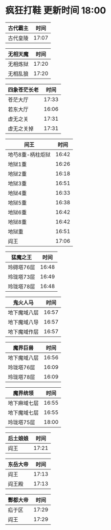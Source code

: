 # 疯狂打鞋 更新时间 18:00

| 古代霸主   | 时间    |
|--------|-------|
| 古代皇陵 | 17:07 |

| 无相天魔   | 时间    |
|--------|-------|
| 无相炼狱 | 17:20 |
| 无相乱狼 | 17:20 |

| 四象苍茫长老   | 时间    |
|--------|-------|
| 苍茫大厅 | 17:33 |
| 若东大厅 | 16:06 |
| 虚无之关 | 17:31 |
| 虚无之关掉 | 17:31 |

| 间王   | 时间    |
|--------|-------|
| 地芍8重-柄柱炬狱 | 16:42 |
| 地狱1重 | 16:26 |
| 地狱2重 | 16:18 |
| 地狱3重 | 16:51 |
| 地狱4重 | 16:33 |
| 地狱5重 | 16:38 |
| 地狱6重 | 16:42 |
| 地狱8重 | 16:42 |
| 地狱重 | 16:51 |
| 阎王 | 17:06 |

| 猛魔之王   | 时间    |
|--------|-------|
| 玲碍塔76层 | 16:48 |
| 玲珑塔73层 | 16:49 |
| 玲珑塔78层 | 16:48 |

| 鬼火人马   | 时间    |
|--------|-------|
| 地下魔域八层 | 16:57 |
| 地下魔域八导 | 16:57 |
| 地下魔域作层 | 16:57 |

| 魔界巨兽   | 时间    |
|--------|-------|
| 地下魔域八层 | 16:56 |
| 玲珑塔76层 | 16:09 |
| 玲珑塔78层 | 16:09 |

| 魔界统领   | 时间    |
|--------|-------|
| 地下麻域七层 | 16:55 |
| 地下魔域七层 | 16:55 |
| 玲珑塔75层 | 18:00 |

| 后土娘娘   | 时间    |
|--------|-------|
| 阎王 | 17:21 |

| 东岳大帝   | 时间    |
|--------|-------|
| 阎王 | 17:13 |
| 阎王殿 | 17:13 |

| 酆都大帝   | 时间    |
|--------|-------|
| 疝于区 | 17:29 |
| 阎王 | 17:29 |